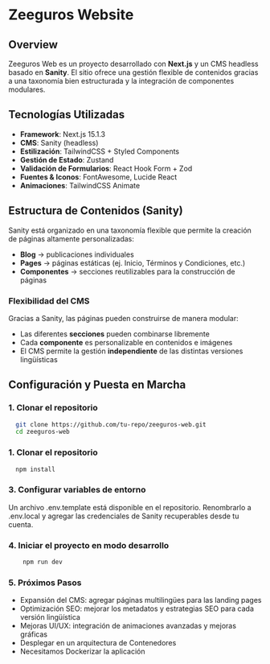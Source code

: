 # Zeeguros Website

## Overview

Zeeguros Web es un proyecto desarrollado con **Next.js** y un CMS headless basado en **Sanity**. El sitio ofrece una gestión flexible de contenidos gracias a una taxonomía bien estructurada y la integración de componentes modulares.

## Tecnologías Utilizadas

- **Framework**: Next.js 15.1.3
- **CMS**: Sanity (headless)
- **Estilización**: TailwindCSS + Styled Components
- **Gestión de Estado**: Zustand
- **Validación de Formularios**: React Hook Form + Zod
- **Fuentes & Iconos**: FontAwesome, Lucide React
- **Animaciones**: TailwindCSS Animate

## Estructura de Contenidos (Sanity)

Sanity está organizado en una taxonomía flexible que permite la creación de páginas altamente personalizadas:

- **Blog** → publicaciones individuales
- **Pages** → páginas estáticas (ej. Inicio, Términos y Condiciones, etc.)
- **Componentes** → secciones reutilizables para la construcción de páginas

### Flexibilidad del CMS

Gracias a Sanity, las páginas pueden construirse de manera modular:

- Las diferentes **secciones** pueden combinarse libremente
- Cada **componente** es personalizable en contenidos e imágenes
- El CMS permite la gestión **independiente** de las distintas versiones lingüísticas

## Configuración y Puesta en Marcha

### 1. Clonar el repositorio

```sh
  git clone https://github.com/tu-repo/zeeguros-web.git
  cd zeeguros-web
```

### 1. Clonar el repositorio

```sh
  npm install
```

### 3. Configurar variables de entorno

Un archivo .env.template está disponible en el repositorio. Renombrarlo a .env.local y agregar las credenciales de Sanity recuperables desde tu cuenta.

### 4. Iniciar el proyecto en modo desarrollo

```sh
    npm run dev
```

### 5. Próximos Pasos

- Expansión del CMS: agregar páginas multilingües para las landing pages
- Optimización SEO: mejorar los metadatos y estrategias SEO para cada versión lingüística
- Mejoras UI/UX: integración de animaciones avanzadas y mejoras gráficas
- Desplegar en un arquitectura de Contenedores
- Necesitamos Dockerizar la aplicación
